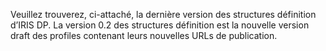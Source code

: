 Veuillez trouverez, ci-attaché, la dernière version des structures définition d’IRIS DP.
La version 0.2 des structures définition est la nouvelle version draft des profiles contenant leurs nouvelles URLs de publication. 
